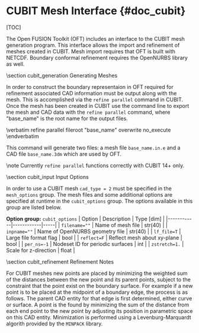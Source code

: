 CUBIT Mesh Interface    {#doc_cubit}
====================

[TOC]

The Open FUSION Toolkit (OFT) includes an interface to the CUBIT mesh generation program. This interface allows the
import and refinement of meshes created in CUBIT. Mesh import requires that OFT is built
with NETCDF. Boundary conformal refinement requires the OpenNURBS library as well.

\section cubit_generation Generating Meshes

In order to construct the boundary representaion in OFT required for refinement associated
CAD information must be output along with the mesh. This is accomplished via the `refine parallel`
command in CUBIT. Once the mesh has been created in CUBIT use the command line to export the mesh
and CAD data with the `refine parallel` command, where "base_name" is the root name for the output files.

\verbatim
refine parallel fileroot "base_name" overwrite no_execute
\endverbatim

This command will generate two files: a mesh file `base_name.in.e` and a CAD file `base_name.3dm`
which are used by OFT.

\note Currently `refine parallel` functions correctly with CUBIT 14+ only.

\section cubit_input Input Options

In order to use a CUBIT mesh `cad_type = 2` must be specified in the `mesh_options` group. The
mesh files and some additional options are specified at runtime in the `cubit_options` group.
The options available in this group are listed below.

**Option group:** `cubit_options`
|  Option  |  Description  | Type [dim] |
|------------|------------|-----|
| `filename=""`  | Name of mesh file | str(40) |
| `inpname=""`   | Name of OpenNURBS geometry file | str(40) |
| `lf_file=T`    | Large file format flag | bool |
| `reflect=F`    | Reflect mesh about xy-plane | bool |
| `per_ns=-1`    | Nodeset ID for periodic surfaces | int |
| `zstretch=1.`  | Scale for z-direction | float |

\section cubit_refinement Refinement Notes

For CUBIT meshes new points are placed by minimizing the weighted sum of the distances between the
new point and its parent points, subject to the constraint that the point exist on the boundary
surface. For example if a new point is to be placed at the midpoint of a boundary edge, the process
is as follows. The parent CAD entity for that edge is first determined, either curve or surface. A
point is the found by minimizing the sum of the distance from each end point to the new point by
adjusting its position in parametric space on this CAD entity. Minimization is performed using a
Levenburg-Marquardt algorith provided by the `MINPACK` library.
